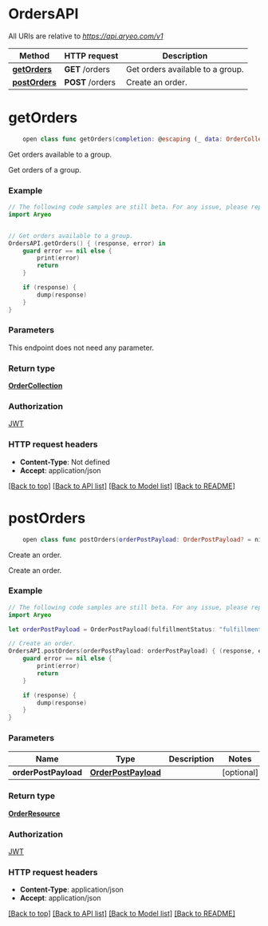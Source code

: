 # OrdersAPI

All URIs are relative to *https://api.aryeo.com/v1*

Method | HTTP request | Description
------------- | ------------- | -------------
[**getOrders**](OrdersAPI.md#getorders) | **GET** /orders | Get orders available to a group.
[**postOrders**](OrdersAPI.md#postorders) | **POST** /orders | Create an order.


# **getOrders**
```swift
    open class func getOrders(completion: @escaping (_ data: OrderCollection?, _ error: Error?) -> Void)
```

Get orders available to a group.

Get orders of a group.

### Example 
```swift
// The following code samples are still beta. For any issue, please report via http://github.com/OpenAPITools/openapi-generator/issues/new
import Aryeo


// Get orders available to a group.
OrdersAPI.getOrders() { (response, error) in
    guard error == nil else {
        print(error)
        return
    }

    if (response) {
        dump(response)
    }
}
```

### Parameters
This endpoint does not need any parameter.

### Return type

[**OrderCollection**](OrderCollection.md)

### Authorization

[JWT](../README.md#JWT)

### HTTP request headers

 - **Content-Type**: Not defined
 - **Accept**: application/json

[[Back to top]](#) [[Back to API list]](../README.md#documentation-for-api-endpoints) [[Back to Model list]](../README.md#documentation-for-models) [[Back to README]](../README.md)

# **postOrders**
```swift
    open class func postOrders(orderPostPayload: OrderPostPayload? = nil, completion: @escaping (_ data: OrderResource?, _ error: Error?) -> Void)
```

Create an order.

Create an order.

### Example 
```swift
// The following code samples are still beta. For any issue, please report via http://github.com/OpenAPITools/openapi-generator/issues/new
import Aryeo

let orderPostPayload = OrderPostPayload(fulfillmentStatus: "fulfillmentStatus_example", paymentStatus: "paymentStatus_example", productItems: [ProductItem(id: 123)]) // OrderPostPayload |  (optional)

// Create an order.
OrdersAPI.postOrders(orderPostPayload: orderPostPayload) { (response, error) in
    guard error == nil else {
        print(error)
        return
    }

    if (response) {
        dump(response)
    }
}
```

### Parameters

Name | Type | Description  | Notes
------------- | ------------- | ------------- | -------------
 **orderPostPayload** | [**OrderPostPayload**](OrderPostPayload.md) |  | [optional] 

### Return type

[**OrderResource**](OrderResource.md)

### Authorization

[JWT](../README.md#JWT)

### HTTP request headers

 - **Content-Type**: application/json
 - **Accept**: application/json

[[Back to top]](#) [[Back to API list]](../README.md#documentation-for-api-endpoints) [[Back to Model list]](../README.md#documentation-for-models) [[Back to README]](../README.md)

